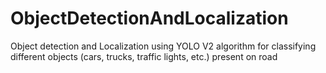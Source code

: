 # ObjectDetectionAndLocalization
Object detection and Localization using YOLO V2 algorithm for classifying different objects (cars, trucks, traffic lights, etc.) present on road

